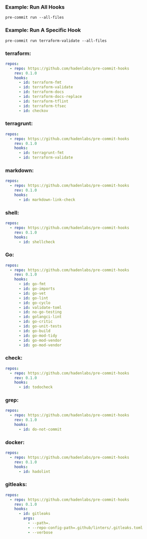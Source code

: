 ### Example: Run All Hooks

```shell script
pre-commit run --all-files
```

### Example: Run A Specific Hook

```shell script
pre-commit run terraform-validate --all-files
```

### terraform:

```yaml
repos:
  - repo: https://github.com/hadenlabs/pre-commit-hooks
    rev: 0.1.0
    hooks:
      - id: terraform-fmt
      - id: terraform-validate
      - id: terraform-docs
      - id: terraform-docs-replace
      - id: terraform-tflint
      - id: terraform-tfsec
      - id: checkov
```

### terragrunt:

```yaml
repos:
  - repo: https://github.com/hadenlabs/pre-commit-hooks
    rev: 0.1.0
    hooks:
      - id: terragrunt-fmt
      - id: terraform-validate
```

### markdown:

```yaml
repos:
  - repo: https://github.com/hadenlabs/pre-commit-hooks
    rev: 0.1.0
    hooks:
      - id: markdown-link-check
```

### shell:

```yaml
repos:
  - repo: https://github.com/hadenlabs/pre-commit-hooks
    rev: 0.1.0
    hooks:
      - id: shellcheck
```

### Go:

```yaml
repos:
  - repo: https://github.com/hadenlabs/pre-commit-hooks
    rev: 0.1.0
    hooks:
      - id: go-fmt
      - id: go-imports
      - id: go-vet
      - id: go-lint
      - id: go-cyclo
      - id: validate-toml
      - id: no-go-testing
      - id: golangci-lint
      - id: go-critic
      - id: go-unit-tests
      - id: go-build
      - id: go-mod-tidy
      - id: go-mod-vendor
      - id: go-mod-vendor
```

### check:

```yaml
repos:
  - repo: https://github.com/hadenlabs/pre-commit-hooks
    rev: 0.1.0
    hooks:
      - id: todocheck
```

### grep:

```yaml
repos:
  - repo: https://github.com/hadenlabs/pre-commit-hooks
    rev: 0.1.0
    hooks:
      - id: do-not-commit
```

### docker:

```yaml
repos:
  - repo: https://github.com/hadenlabs/pre-commit-hooks
    rev: 0.1.0
    hooks:
      - id: hadolint
```

### gitleaks:

```yaml
repos:
  - repo: https://github.com/hadenlabs/pre-commit-hooks
    rev: 0.1.0
    hooks:
      - id: gitleaks
        args:
          - --path=.
          - --repo-config-path=.github/linters/.gitleaks.toml
          - --verbose
```
